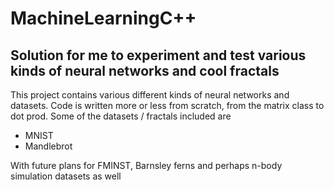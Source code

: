 # MachineLearningC++
## Solution for me to experiment and test various kinds of neural networks and cool fractals

This project contains various different kinds of neural networks and datasets. Code is written more or less from scratch, from the matrix class to dot prod.
Some of the datasets / fractals included are
* MNIST
* Mandlebrot

With future plans for FMINST, Barnsley ferns and perhaps n-body simulation datasets as well
